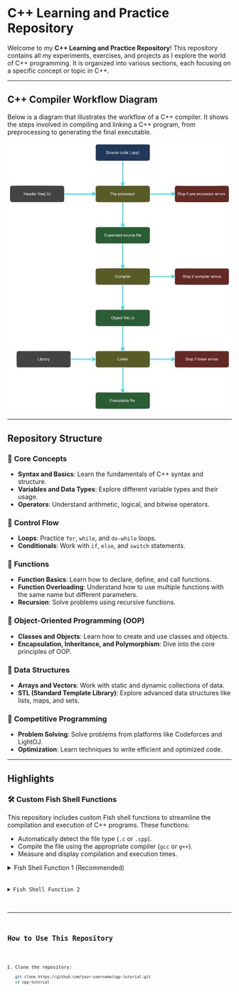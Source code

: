 # C++ Learning and Practice Repository

Welcome to my **C++ Learning and Practice Repository**! This repository contains all my experiments, exercises, and projects as I explore the world of C++ programming. It is organized into various sections, each focusing on a specific concept or topic in C++.

---

## C++ Compiler Workflow Diagram

Below is a diagram that illustrates the workflow of a C++ compiler. It shows the steps involved in compiling and linking a C++ program, from preprocessing to generating the final executable.

![C++ Compiler Workflow](./assets/diagramv2.png)

---

## Repository Structure

### 📂 **Core Concepts**

- **Syntax and Basics**: Learn the fundamentals of C++ syntax and structure.
- **Variables and Data Types**: Explore different variable types and their usage.
- **Operators**: Understand arithmetic, logical, and bitwise operators.

### 📂 **Control Flow**

- **Loops**: Practice `for`, `while`, and `do-while` loops.
- **Conditionals**: Work with `if`, `else`, and `switch` statements.

### 📂 **Functions**

- **Function Basics**: Learn how to declare, define, and call functions.
- **Function Overloading**: Understand how to use multiple functions with the same name but different parameters.
- **Recursion**: Solve problems using recursive functions.

### 📂 **Object-Oriented Programming (OOP)**

- **Classes and Objects**: Learn how to create and use classes and objects.
- **Encapsulation, Inheritance, and Polymorphism**: Dive into the core principles of OOP.

### 📂 **Data Structures**

- **Arrays and Vectors**: Work with static and dynamic collections of data.
- **STL (Standard Template Library)**: Explore advanced data structures like lists, maps, and sets.

### 📂 **Competitive Programming**

- **Problem Solving**: Solve problems from platforms like Codeforces and LightOJ.
- **Optimization**: Learn techniques to write efficient and optimized code.

---

## Highlights

### 🛠️ **Custom Fish Shell Functions**

This repository includes custom Fish shell functions to streamline the compilation and execution of C++ programs. These functions:

- Automatically detect the file type (`.c` or `.cpp`).
- Compile the file using the appropriate compiler (`gcc` or `g++`).
- Measure and display compilation and execution times.

<details>
  <summary>Fish Shell Function 1 (Recommended)</summary>
  <pre>
    <code>
    function cv
        if test (count $argv) -eq 0
            echo "Usage: cv <file.c or file.cpp>"
            return 1
        end

        set file $argv[1]

        if not test -f $file
            echo "File not found!"
            return 1
        end

        # Extract file extension
        set extension (string split -r '.' $file)[2]

        if test -z "$extension"
            echo "Invalid file. Please provide a file with a .c or .cpp extension."
            return 1
        end

        set extension (string lower $extension)

        set output "output_executable"

        # Check if file is .c or .cpp
        if test $extension = "c"
            set compiler gcc
        else if test $extension = "cpp"
            set compiler g++
        else
            echo "Invalid file extension. Please provide a .c or .cpp file."
            return 1
        end

        # Compile the file and measure compile time
        echo "Compiling $file..."
        set compile_start (date +%s%N)
        $compiler $file -o $output
        set compile_end (date +%s%N)
        set compile_time (math (math $compile_end - $compile_start) / 1000000000)
        echo "Compile time: $compile_time seconds"

        # Check if the file was compiled successfully
        if not test -x $output
            echo "Compilation failed!"
            return 1
        end

        # Run the executable and measure execution time and memory usage
        echo "Executing $output..."
        set exec_start (date +%s%N)

        # Measure execution time using the built-in time command
        time ./$output

        set exec_end (date +%s%N)
        set exec_time (math (math $exec_end - $exec_start) / 1000000000)
        echo "Execution time: $exec_time seconds"

        # Remove the output executable
        rm $output
    end
    </code>

  </pre>
</details>

<details>
  <summary>Fish Shell Function 2</summary>
  <pre>
    <code>
    # Define variables for colors
    set -g __COLOR_RESET (set_color normal)
    set -g __COLOR_RED (set_color red)
    set -g __COLOR_GREEN (set_color green)
    set -g __COLOR_CYAN (set_color cyan)
    set -g __COLOR_MAGENTA (set_color magenta)

    function cr
        # Check if file exists
        if test -f $argv[1]
            # Auto detect compiler
            if type -q g++
                set compiler "g++"
            else
                echo "Error: Compiler not found"
                return 1
            end

            # Log starting time for compilation
            set start_compile_time (date +%s%N)

            # Compile the file
            echo -n "Compiling... "
            if $compiler $argv[1] -o output 2> log
                echo "$__COLOR_GREEN Successful"
                set success true
            else
                echo "$__COLOR_RED Error"
                cat log
                rm -f log
                return 1
            end

            # Log compilation time
            set end_compile_time (date +%s%N)
            set compile_time_ns (math $end_compile_time - $start_compile_time)
            set compile_time_ms (math $compile_time_ns / 1000000)
            set compile_time_s (math $compile_time_ms / 1000)
            echo -n $__COLOR_CYAN"Compilation Time: "
            if test $compile_time_s -gt 60
                echo "$compile_time_s seconds"
            else if test $compile_time_ms -gt 1000
                echo "$compile_time_s seconds"
            else
                echo "$compile_time_ms milliseconds"
            end

            # Add newline before execution log
            echo ""

            # Execute the binary
            echo -n $_COLOR_MAGENTA "Executing... "
            set start_time (date +%s%N)
            ./output
            set end_time (date +%s%N)
            set execution_time_ns (math $end_time - $start_time)
            set execution_time_ms (math $execution_time_ns / 1000000)
            set execution_time_s (math $execution_time_ms / 1000)

            # Log total execution time
            echo ""
            echo ""
            echo -n $__COLOR_CYAN"Total Execution Time: "
            if test $execution_time_s -gt 60
                echo "$execution_time_s seconds"
            else if test $execution_time_ms -gt 1000
                echo "$execution_time_s seconds"
            else
                echo "$execution_time_ms milliseconds"
            end

            # Cleanup
            rm -f output

            return 0
        else
            echo "Error: File not found"
            return 1
        end

        # Log total compilation time and execution time at the end with different color
        echo ""
        echo ""
        echo -n $__COLOR_MAGENTA"Total Compilation Time: "
        if test $compile_time_s -gt 60
            echo "$compile_time_s seconds"
        else if test $compile_time_ms -gt 1000
            echo "$compile_time_s seconds"
        else
            echo "$compile_time_ms milliseconds"
        end

        echo -n $__COLOR_MAGENTA"Total Execution Time: "
        if test $execution_time_s -gt 60
            echo "$execution_time_s seconds"
        else if test $execution_time_ms -gt 1000
            echo "$execution_time_s seconds"
        else
            echo "$execution_time_ms milliseconds"
        end
    end
    </code>

  </pre>
</details>

---

## How to Use This Repository

1. Clone the repository:
   ```bash
   git clone https://github.com/your-username/cpp-tutorial.git
   cd cpp-tutorial
   ```
